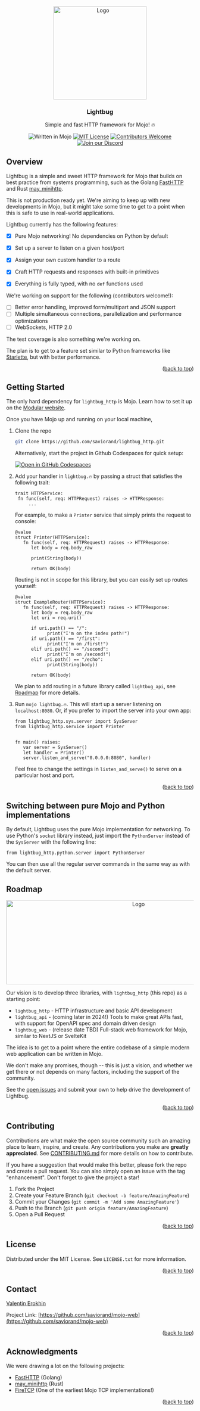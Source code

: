 <a name="readme-top"></a>

<!-- PROJECT LOGO -->
<br />
<div align="center">
    <img src="static/logo.png" alt="Logo" width="250" height="250">

  <h3 align="center">Lightbug</h3>

  <p align="center">
    Simple and fast HTTP framework for Mojo! 🔥
    <br/>

   ![Written in Mojo][language-shield]
   [![MIT License][license-shield]][license-url]
   [![Contributors Welcome][contributors-shield]][contributors-url]
   [![Join our Discord][discord-shield]][discord-url]
   
   

  </p>
</div>

## Overview

Lightbug is a simple and sweet HTTP framework for Mojo that builds on best practice from systems programming, such as the Golang [FastHTTP](https://github.com/valyala/fasthttp/) and Rust [may_minihttp](https://github.com/Xudong-Huang/may_minihttp/). 

This is not production ready yet. We're aiming to keep up with new developments in Mojo, but it might take some time to get to a point when this is safe to use in real-world applications.

Lightbug currently has the following features:
 - [x] Pure Mojo networking! No dependencies on Python by default
 - [x] Set up a server to listen on a given host/port
 - [x] Assign your own custom handler to a route
 - [x] Craft HTTP requests and responses with built-in primitives
 - [x] Everything is fully typed, with no `def` functions used


We're working on support for the following (contributors welcome!):
 - [ ] Better error handling, improved form/multipart and JSON support
 - [ ] Multiple simultaneous connections, parallelization and performance optimizations
 - [ ] WebSockets, HTTP 2.0

The test coverage is also something we're working on.

The plan is to get to a feature set similar to Python frameworks like [Starlette](https://github.com/encode/starlette), but with better performance.


<p align="right">(<a href="#readme-top">back to top</a>)</p>



<!-- GETTING STARTED -->
## Getting Started

The only hard dependency for `lightbug_http` is Mojo. 
Learn how to set it up on the [Modular website](https://www.modular.com/max/mojo).

Once you have Mojo up and running on your local machine,

1. Clone the repo
   ```sh
   git clone https://github.com/saviorand/lightbug_http.git
   ```
   Alternatively, start the project in Github Codespaces for quick setup:

   [![Open in GitHub Codespaces](https://github.com/codespaces/badge.svg)](https://codespaces.new/saviorand/lightbug_http)
2. Add your handler in `lightbug.🔥` by passing a struct that satisfies the following trait:
   ```mojo
   trait HTTPService:
    fn func(self, req: HTTPRequest) raises -> HTTPResponse:
        ...
   ```
   For example, to make a `Printer` service that simply prints the request to console:
   ```mojo
   @value
   struct Printer(HTTPService):
      fn func(self, req: HTTPRequest) raises -> HTTPResponse:
         let body = req.body_raw

         print(String(body))

         return OK(body)
   ```
   Routing is not in scope for this library, but you can easily set up routes yourself:
   ```mojo
   @value
   struct ExampleRouter(HTTPService):
      fn func(self, req: HTTPRequest) raises -> HTTPResponse:
         let body = req.body_raw
         let uri = req.uri()

         if uri.path() == "/":
               print("I'm on the index path!")
         if uri.path() == "/first":
               print("I'm on /first!")
         elif uri.path() == "/second":
               print("I'm on /second!")
         elif uri.path() == "/echo":
               print(String(body))

         return OK(body)
   ```
   
   We plan to add routing in a future library called `lightbug_api`, see [Roadmap](#roadmap) for more details.
3. Run `mojo lightbug.🔥`. This will start up a server listening on `localhost:8080`. Or, if you prefer to import the server into your own app:
   ```mojo
   from lightbug_http.sys.server import SysServer
   from lightbug_http.service import Printer


   fn main() raises:
      var server = SysServer()
      let handler = Printer()
      server.listen_and_serve("0.0.0.0:8080", handler)
   ```
   Feel free to change the settings in `listen_and_serve()` to serve on a particular host and port.

<p align="right">(<a href="#readme-top">back to top</a>)</p>

## Switching between pure Mojo and Python implementations
By default, Lightbug uses the pure Mojo implementation for networking. To use Python's `socket` library instead, just import the `PythonServer` instead of the `SysServer` with the following line:
```mojo
from lightbug_http.python.server import PythonServer
```
You can then use all the regular server commands in the same way as with the default server.

<!-- ROADMAP -->
## Roadmap

<div align="center">
    <img src="static/roadmap.png" alt="Logo" width="695" height="226">
</div>

Our vision is to develop three libraries, with `lightbug_http` (this repo) as a starting point: 
 - `lightbug_http` - HTTP infrastructure and basic API development
 - `lightbug_api` - (coming later in 2024!) Tools to make great APIs fast, with support for OpenAPI spec and domain driven design
 - `lightbug_web` - (release date TBD) Full-stack web framework for Mojo, similar to NextJS or SvelteKit

The idea is to get to a point where the entire codebase of a simple modern web application can be written in Mojo. 

We don't make any promises, though -- this is just a vision, and whether we get there or not depends on many factors, including the support of the community.


See the [open issues](https://github.com/saviorand/lightbug_http/issues) and submit your own to help drive the development of Lightbug.

<p align="right">(<a href="#readme-top">back to top</a>)</p>



<!-- CONTRIBUTING -->
## Contributing

Contributions are what make the open source community such an amazing place to learn, inspire, and create. Any contributions you make are **greatly appreciated**. See [CONTRIBUTING.md](./CONTRIBUTING.md) for more details on how to contribute.

If you have a suggestion that would make this better, please fork the repo and create a pull request. You can also simply open an issue with the tag "enhancement".
Don't forget to give the project a star!

1. Fork the Project
2. Create your Feature Branch (`git checkout -b feature/AmazingFeature`)
3. Commit your Changes (`git commit -m 'Add some AmazingFeature'`)
4. Push to the Branch (`git push origin feature/AmazingFeature`)
5. Open a Pull Request

<p align="right">(<a href="#readme-top">back to top</a>)</p>



<!-- LICENSE -->
## License

Distributed under the MIT License. See `LICENSE.txt` for more information.

<p align="right">(<a href="#readme-top">back to top</a>)</p>



<!-- CONTACT -->
## Contact

[Valentin Erokhin](https://www.valentin.wiki/)

Project Link: [https://github.com/saviorand/mojo-web](https://github.com/saviorand/mojo-web)

<p align="right">(<a href="#readme-top">back to top</a>)</p>



<!-- ACKNOWLEDGMENTS -->
## Acknowledgments

We were drawing a lot on the following projects:

* [FastHTTP](https://github.com/valyala/fasthttp/) (Golang)
* [may_minihttp](https://github.com/Xudong-Huang/may_minihttp/) (Rust)
* [FireTCP](https://github.com/Jensen-holm/FireTCP) (One of the earliest Mojo TCP implementations!)


<p align="right">(<a href="#readme-top">back to top</a>)</p>



<!-- MARKDOWN LINKS & IMAGES -->
<!-- https://www.markdownguide.org/basic-syntax/#reference-style-links -->
[language-shield]: https://img.shields.io/badge/language-mojo-orange
[license-shield]: https://img.shields.io/github/license/saviorand/lightbug_http?logo=github
[license-url]: https://github.com/saviorand/lightbug_http/blob/main/LICENSE
[contributors-shield]: https://img.shields.io/badge/contributors-welcome!-blue
[contributors-url]: https://github.com/saviorand/lightbug_http#contributing
[discord-shield]: https://img.shields.io/discord/1192127090271719495?style=flat&logo=discord&logoColor=white
[discord-url]: https://discord.gg/VFWETkTgrr
